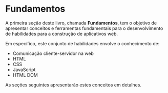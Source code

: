 # Fundamentos

A primeira seção deste livro, chamada **Fundamentos**, tem o objetivo de apresentar conceitos e ferramentas fundamentais para o desenvolvimento de habilidades para a construção de aplicativos web. 

Em específico, este conjunto de habilidades envolve o conhecimento de:
* Comunicação cliente-servidor na web
* HTML
* CSS
* JavaScript
* HTML DOM

As seções seguintes apresentarão estes conceitos em detalhes.